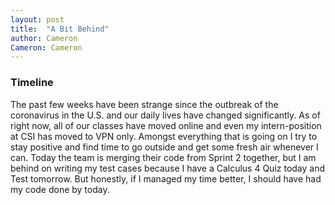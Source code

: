 ```yaml
---
layout: post
title:  "A Bit Behind"
author: Cameron
Cameron: Cameron
---
```


### Timeline
The past few weeks have been strange since the outbreak of the coronavirus in the U.S. and our daily lives have changed significantly. As of right now, all of our classes have moved online and even my intern-position at CSI has moved to VPN only. Amongst everything that is going on I try to stay positive and find time to go outside and get some fresh air whenever I can.
Today the team is merging their code from Sprint 2 together, but I am behind on writing my test cases because I have a Calculus 4 Quiz today and Test tomorrow. But honestly, if I managed my time better, I should have had my code done by today. 

